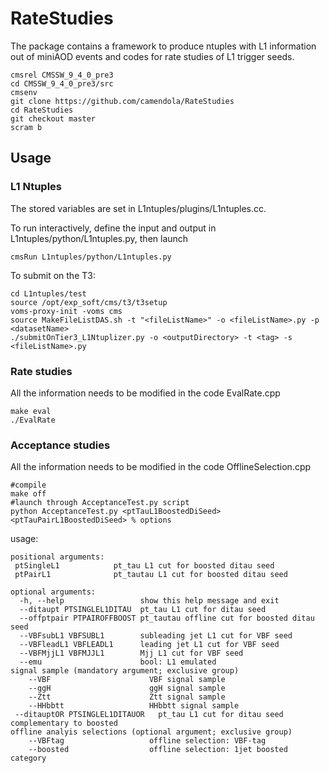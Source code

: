 # RateStudies

The package contains a framework to produce ntuples with L1 information out of miniAOD events and codes for rate studies of L1 trigger seeds.

```
cmsrel CMSSW_9_4_0_pre3
cd CMSSW_9_4_0_pre3/src
cmsenv
git clone https://github.com/camendola/RateStudies
cd RateStudies
git checkout master
scram b
```

## Usage
### L1 Ntuples
The stored variables are set in L1ntuples/plugins/L1ntuples.cc.

To run interactively, define the input and output in L1ntuples/python/L1ntuples.py, then launch
```
cmsRun L1ntuples/python/L1ntuples.py
```
To submit on the T3:
```
cd L1ntuples/test
source /opt/exp_soft/cms/t3/t3setup
voms-proxy-init -voms cms   
source MakeFileListDAS.sh -t "<fileListName>" -o <fileListName>.py -p <datasetName>
./submitOnTier3_L1Ntuplizer.py -o <outputDirectory> -t <tag> -s <fileListName>.py
```
### Rate studies
All the information needs to be modified in the code EvalRate.cpp
```
make eval
./EvalRate
```

### Acceptance studies
All the information needs to be modified in the code OfflineSelection.cpp
```
#compile
make off
#launch through AcceptanceTest.py script
python AcceptanceTest.py <ptTauL1BoostedDiSeed> <ptTauPairL1BoostedDiSeed> % options
```

usage:
```
positional arguments:
 ptSingleL1            pt_tau L1 cut for boosted ditau seed
 ptPairL1              pt_tautau L1 cut for boosted ditau seed

optional arguments:
  -h, --help                 show this help message and exit
  --ditaupt PTSINGLEL1DITAU  pt_tau L1 cut for ditau seed
  --offptpair PTPAIROFFBOOST pt_tautau offline cut for boosted ditau seed
  --VBFsubL1 VBFSUBL1        subleading jet L1 cut for VBF seed
  --VBFleadL1 VBFLEADL1	     leading jet L1 cut for VBF seed
  --VBFMjjL1 VBFMJJL1        Mjj L1 cut for VBF seed
  --emu                      bool: L1 emulated										
signal sample (mandatory argument; exclusive group)
    --VBF                      VBF signal sample
    --ggH                      ggH signal sample
    --Ztt                      Ztt signal sample
    --HHbbtt                   HHbbtt signal sample
 --ditauptOR PTSINGLEL1DITAUOR	 pt_tau L1 cut for ditau seed complementary to boosted	
offline analyis selections (optional argument; exclusive group)
    --VBFtag                   offline selection: VBF-tag
    --boosted                  offline selection: 1jet boosted category



```


   			
